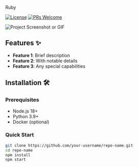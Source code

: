 Ruby

[![License](https://img.shields.io/badge/license-MIT-blue.svg)](LICENSE)
[![PRs Welcome](https://img.shields.io/badge/PRs-welcome-brightgreen.svg)](CONTRIBUTING.md)


![Project Screenshot or GIF](./screenshot.png)

## Features ✨

- **Feature 1**: Brief description
- **Feature 2**: With notable details
- **Feature 3**: Any special capabilities

## Installation 🛠️

### Prerequisites
- Node.js 18+
- Python 3.9+
- Docker (optional)

### Quick Start
```bash
git clone https://github.com/your-username/repo-name.git
cd repo-name
npm install
npm start
